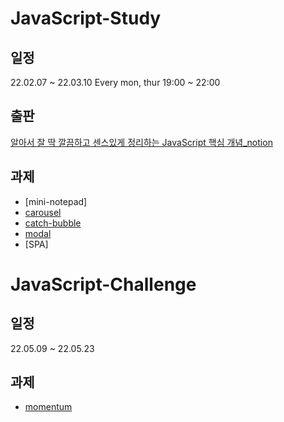 # JavaScript-Study

## 일정
22.02.07 ~ 22.03.10 Every mon, thur 19:00 ~ 22:00 

## 출판
[알아서 잘 딱 깔끔하고 센스있게 정리하는 JavaScript 핵심 개념_notion](https://bit.ly/3pSSVUI) 

## 과제

* [mini-notepad]
* [carousel](https://uni-meang.github.io/JavaScript-Study/carousel/)
* [catch-bubble](https://uni-meang.github.io/JavaScript-Study/catch-bubble/) 
* [modal](https://uni-meang.github.io/JavaScript-Study/modal/)
* [SPA]

# JavaScript-Challenge

## 일정
22.05.09 ~ 22.05.23 

## 과제

* [momentum](https://uni-meang.github.io/JavaScript-Study/Momentum_App)
